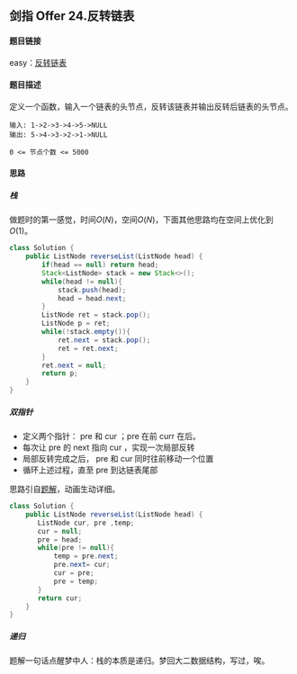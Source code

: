 ## 剑指 Offer 24.反转链表

#### 题目链接

easy：[反转链表](https://leetcode-cn.com/problems/fan-zhuan-lian-biao-lcof/)

#### 题目描述

定义一个函数，输入一个链表的头节点，反转该链表并输出反转后链表的头节点。

```
输入: 1->2->3->4->5->NULL
输出: 5->4->3->2->1->NULL

0 <= 节点个数 <= 5000
```

#### 思路

##### 栈

做题时的第一感觉，时间$O(N)$，空间$O(N)$，下面其他思路均在空间上优化到$O(1)$。

```java
class Solution {
    public ListNode reverseList(ListNode head) {
        if(head == null) return head;
        Stack<ListNode> stack = new Stack<>();
        while(head != null){
            stack.push(head);
            head = head.next;
        }
        ListNode ret = stack.pop();
        ListNode p = ret;
        while(!stack.empty()){
            ret.next = stack.pop();
            ret = ret.next;
        }
        ret.next = null;
        return p;
    }
}
```

##### 双指针

- 定义两个指针： pre 和 cur ；pre 在前 curr 在后。
- 每次让 pre 的 next 指向 cur ，实现一次局部反转
- 局部反转完成之后， pre 和 cur 同时往前移动一个位置
- 循环上述过程，直至 pre 到达链表尾部

思路引自[题解](https://leetcode-cn.com/problems/fan-zhuan-lian-biao-lcof/solution/fan-zhuan-lian-biao-yi-dong-de-shuang-zhi-zhen-jia/)，动画生动详细。

```java
class Solution {
    public ListNode reverseList(ListNode head) {
       ListNode cur, pre ,temp;
       cur = null;
       pre = head;
       while(pre != null){
           temp = pre.next;
           pre.next= cur;
           cur = pre;
           pre = temp;
       }
       return cur;
    }
}
```

##### 递归

题解一句话点醒梦中人：栈的本质是递归。梦回大二数据结构，写过，唉。

